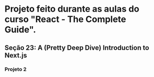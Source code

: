 # Projeto feito durante as aulas do curso "React - The Complete Guide".
## Seção 23: A (Pretty Deep Dive) Introduction to Next.js
### Projeto 2
